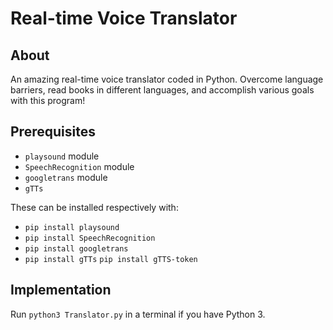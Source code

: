 # Real-time Voice Translator

## About

An amazing real-time voice translator coded in Python. Overcome language barriers, read books in different languages, and accomplish various goals with this program!

## Prerequisites

- `playsound` module
- `SpeechRecognition` module
- `googletrans` module
- `gTTs`

These can be installed respectively with:

- `pip install playsound`
- `pip install SpeechRecognition`
- `pip install googletrans`
- `pip install gTTs`
  `pip install gTTS-token`

## Implementation

Run `python3 Translator.py` in a terminal if you have Python 3.
